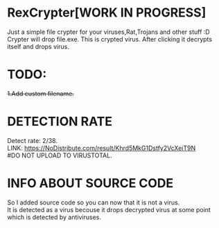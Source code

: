 # RexCrypter[WORK IN PROGRESS] 
Just a simple file crypter for your viruses,Rat,Trojans and other stuff :D  <br />
Crypter will drop file.exe. This is crypted virus. After clicking it decrypts itself and drops virus. <br />
# TODO: <br />
~~1.Add custom filename.~~<br />  
# DETECTION RATE <br />
Detect rate: 2/38.  <br />
LINK: https://NoDistribute.com/result/Khrd5MkG1Dstfy2VcXeiT9N <br />
#DO NOT UPLOAD TO VIRUSTOTAL.  <br />
# INFO ABOUT SOURCE CODE <br />
So I added source code so you can now that it is not a virus. <br />
It is detected as a virus becouse it drops decrypted virus at some point which is detected by antiviruses. <br />
